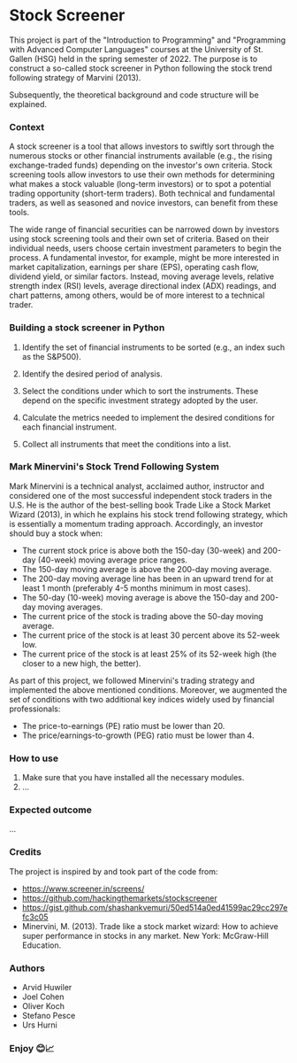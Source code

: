 # Stock Screener

This project is part of the "Introduction to Programming" and "Programming with Advanced Computer Languages" courses at the University of St. Gallen (HSG) held in the spring semester of 2022. The purpose is to construct a so-called stock screener in Python following the stock trend following strategy of Marvini (2013).

Subsequently, the theoretical background and code structure will be explained.

### Context

A stock screener is a tool that allows investors to swiftly sort through the numerous stocks or other financial instruments available (e.g., the rising exchange-traded funds) depending on the investor's own criteria. Stock screening tools allow investors to use their own methods for determining what makes a stock valuable (long-term investors) or to spot a potential trading opportunity (short-term traders). Both technical and fundamental traders, as well as seasoned and novice investors, can benefit from these tools.

The wide range of financial securities can be narrowed down by investors using stock screening tools and their own set of criteria. Based on their individual needs, users choose certain investment parameters to begin the process. A fundamental investor, for example, might be more interested in market capitalization, earnings per share (EPS), operating cash flow, dividend yield, or similar factors. Instead, moving average levels, relative strength index (RSI) levels, average directional index (ADX) readings, and chart patterns, among others, would be of more interest to a technical trader.

### Building a stock screener in Python

1.	Identify the set of financial instruments to be sorted (e.g., an index such as the S&P500).

2.	Identify the desired period of analysis.

3.  Select the conditions under which to sort the instruments. These depend on the specific investment strategy adopted by the user.

4.	Calculate the metrics needed to implement the desired conditions for each financial instrument.

5.	Collect all instruments that meet the conditions into a list.

### Mark Minervini's Stock Trend Following System
Mark Minervini is a technical analyst, acclaimed author, instructor and considered one of the most successful independent stock traders in the U.S. He is the author of the best-selling book Trade Like a Stock Market Wizard (2013), in which he explains his stock trend following strategy, which is essentially a momentum trading approach. Accordingly, an investor should buy a stock when:
- The current stock price is above both the 150-day (30-week) and 200-day (40-week) moving average price ranges.
- The 150-day moving average is above the 200-day moving average.
- The 200-day moving average line has been in an upward trend for at least 1 month (preferably 4-5 months minimum in most cases).
- The 50-day (10-week) moving average is above the 150-day and 200-day moving averages.
- The current price of the stock is trading above the 50-day moving average.
- The current price of the stock is at least 30 percent above its 52-week low.
- The current price of the stock is at least 25% of its 52-week high (the closer to a new high, the better).

As part of this project, we followed Minervini's trading strategy and implemented the above mentioned conditions. Moreover, we augmented the set of conditions with two additional key indices widely used by financial professionals:
- The price-to-earnings (PE) ratio must be lower than 20.
- The price/earnings-to-growth (PEG) ratio must be lower than 4.

### How to use
1. Make sure that you have installed all the necessary modules.
2. ...

### Expected outcome
...

### Credits
The project is inspired by and took part of the code from:
- https://www.screener.in/screens/
- https://github.com/hackingthemarkets/stockscreener
- https://gist.github.com/shashankvemuri/50ed514a0ed41599ac29cc297efc3c05
- Minervini, M. (2013). Trade like a stock market wizard: How to achieve super performance in stocks in any market. New York: McGraw-Hill Education.

### Authors
- Arvid Huwiler
- Joel Cohen
- Oliver Koch
- Stefano Pesce
- Urs Hurni

### Enjoy 😊📈
